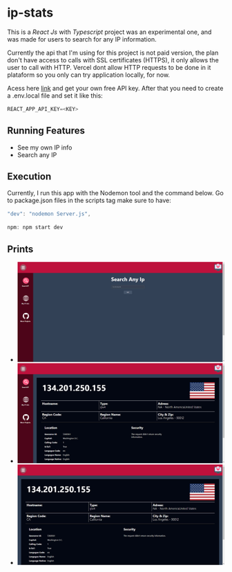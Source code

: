 # ip-stats

This is a *React Js* with *Typescript* project was an experimental one, and was made for users to search for any IP information.

Currently the api that I'm using for this project is not paid version, the plan don't have access to calls with SSL certificates (HTTPS), it only allows the user to call with HTTP. Vercel dont allow HTTP requests to be done in it plataform so you only can try application locally, for now. 

Acess here [link](https://ipstack.com/) and get your own free API key. After that you need to create a .env.local file and set it like this:

```Javascript
REACT_APP_API_KEY=<KEY>
```

## Running Features
- See my own IP info
- Search any IP

## Execution

Currently, I run this app with the Nodemon tool and the command below. Go to package.json files in the scripts tag make sure to have:

```Javascript
"dev": "nodemon Server.js",
```

```Javascript
npm: npm start dev
```

## Prints
- ![alt text](https://github.com/AaronCrvl/ip-stats/blob/main/src/img/app/mainScreen.jpg?raw=true)
- ![alt text](https://github.com/AaronCrvl/ip-stats/blob/main/src/img/app/searchIp2.jpg?raw=true)
- ![alt text](https://github.com/AaronCrvl/ip-stats/blob/main/src/img/app/searchIp.jpg?raw=true)

